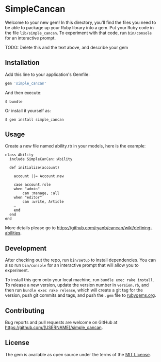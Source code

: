 # SimpleCancan

Welcome to your new gem! In this directory, you'll find the files you need to be able to package up your Ruby library into a gem. Put your Ruby code in the file `lib/simple_cancan`. To experiment with that code, run `bin/console` for an interactive prompt.

TODO: Delete this and the text above, and describe your gem

## Installation

Add this line to your application's Gemfile:

```ruby
gem 'simple_cancan'
```

And then execute:

    $ bundle

Or install it yourself as:

    $ gem install simple_cancan

## Usage

Create a new file named ability.rb in your models, here is the example:

	class Ability
	  include SimpleCanCan::Ability

	  def initialize(account)

	    account ||= Account.new
	    
	    case account.role
	    when "admin"
	    	can :manage, :all
	    when "editor"
	    	can :write, Article
	    …
	    end
	  end
	end
	
More details please go to https://github.com/ryanb/cancan/wiki/defining-abilities.

## Development

After checking out the repo, run `bin/setup` to install dependencies. You can also run `bin/console` for an interactive prompt that will allow you to experiment.

To install this gem onto your local machine, run `bundle exec rake install`. To release a new version, update the version number in `version.rb`, and then run `bundle exec rake release`, which will create a git tag for the version, push git commits and tags, and push the `.gem` file to [rubygems.org](https://rubygems.org).

## Contributing

Bug reports and pull requests are welcome on GitHub at https://github.com/[USERNAME]/simple_cancan.


## License

The gem is available as open source under the terms of the [MIT License](http://opensource.org/licenses/MIT).


